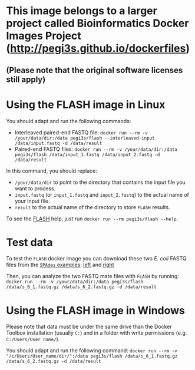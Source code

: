 # This image belongs to a larger project called Bioinformatics Docker Images Project (http://pegi3s.github.io/dockerfiles)
## (Please note that the original software licenses still apply)

# Using the FLASH image in Linux
You should adapt and run the following commands:
- Interleaved paired-end FASTQ file: `docker run --rm -v /your/data/dir:/data pegi3s/flash --interleaved-input /data/input.fastq -d /data/result`
- Paired-end FASTQ files:  `docker run --rm -v /your/data/dir:/data pegi3s/flash /data/input_1.fastq /data/input_2.fastq -d /data/result`

In this command, you should replace:
- `/your/data/dir` to point to the directory that contains the input file you want to process.
- `input.fastq` (or `input_1.fastq` and `input_2.fastq`) to the actual name of your input file.
- `result` to the actual name of the directory to store `FLASH` results.

To see the [FLASH](http://ccb.jhu.edu/software/FLASH/) help, just run `docker run --rm pegi3s/flash --help`.

# Test data

To test the `FLASH` docker image you can download these two *E. coli* FASTQ files from the [`SPAdes` examples](http://cab.spbu.ru/software/spades/#examples): [left](http://evolution6.i3s.up.pt/static/pegi3s/dockerfiles/spades/test-data/s_6_1.fastq.gz) and [right](http://evolution6.i3s.up.pt/static/pegi3s/dockerfiles/spades/test-data/s_6_2.fastq.gz)

Then, you can analyze the two FASTQ mate files with `FLASH` by running:  `docker run --rm -v /your/data/dir:/data pegi3s/flash /data/s_6_1.fastq.gz /data/s_6_2.fastq.gz -d /data/result`

# Using the FLASH image in Windows

Please note that data must be under the same drive than the Docker Toolbox installation (usually `C:`) and in a folder with write permissions (e.g. `C:/Users/User_name/`).

You should adapt and run the following command: `docker run --rm -v "/c/Users/User_name/dir/":/data pegi3s/flash /data/s_6_1.fastq.gz /data/s_6_2.fastq.gz -d /data/result`
